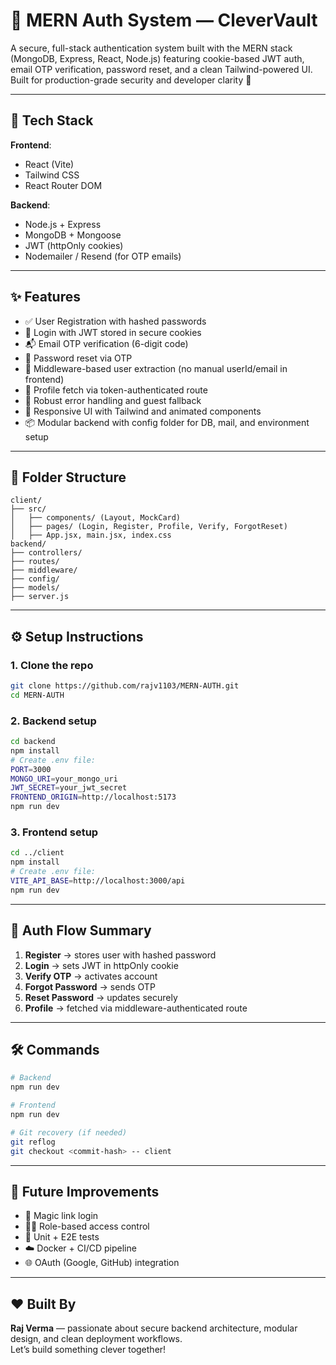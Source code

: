 
# 🔐 MERN Auth System — CleverVault

A secure, full-stack authentication system built with the MERN stack (MongoDB, Express, React, Node.js) featuring cookie-based JWT auth, email OTP verification, password reset, and a clean Tailwind-powered UI. Built for production-grade security and developer clarity 🚀

---

## 🧩 Tech Stack

**Frontend**:  
- React (Vite)  
- Tailwind CSS  
- React Router DOM  

**Backend**:  
- Node.js + Express  
- MongoDB + Mongoose  
- JWT (httpOnly cookies)  
- Nodemailer / Resend (for OTP emails)  

---

## ✨ Features

- ✅ User Registration with hashed passwords  
- 🔐 Login with JWT stored in secure cookies  
- 📬 Email OTP verification (6-digit code)  
- 🔁 Password reset via OTP  
- 🧠 Middleware-based user extraction (no manual userId/email in frontend)  
- 👤 Profile fetch via token-authenticated route  
- 🧪 Robust error handling and guest fallback  
- 🎨 Responsive UI with Tailwind and animated components  
- 📦 Modular backend with config folder for DB, mail, and environment setup  

---

## 📁 Folder Structure

```
client/
├── src/
│   ├── components/ (Layout, MockCard)
│   ├── pages/ (Login, Register, Profile, Verify, ForgotReset)
│   ├── App.jsx, main.jsx, index.css
backend/
├── controllers/
├── routes/
├── middleware/
├── config/
├── models/
├── server.js
```

---

## ⚙️ Setup Instructions

### 1. Clone the repo
```bash
git clone https://github.com/rajv1103/MERN-AUTH.git
cd MERN-AUTH
```

### 2. Backend setup
```bash
cd backend
npm install
# Create .env file:
PORT=3000
MONGO_URI=your_mongo_uri
JWT_SECRET=your_jwt_secret
FRONTEND_ORIGIN=http://localhost:5173
npm run dev
```

### 3. Frontend setup
```bash
cd ../client
npm install
# Create .env file:
VITE_API_BASE=http://localhost:3000/api
npm run dev
```

---

## 🔄 Auth Flow Summary

1. **Register** → stores user with hashed password  
2. **Login** → sets JWT in httpOnly cookie  
3. **Verify OTP** → activates account  
4. **Forgot Password** → sends OTP  
5. **Reset Password** → updates securely  
6. **Profile** → fetched via middleware-authenticated route  

---

## 🛠 Commands

```bash
# Backend
npm run dev

# Frontend
npm run dev

# Git recovery (if needed)
git reflog
git checkout <commit-hash> -- client
```

---

## 🚧 Future Improvements

- 🔗 Magic link login  
- 🧑‍💼 Role-based access control  
- 🧪 Unit + E2E tests  
- ☁️ Docker + CI/CD pipeline  
- 🌐 OAuth (Google, GitHub) integration  

---

## ❤️ Built By

**Raj Verma** — passionate about secure backend architecture, modular design, and clean deployment workflows.  
Let’s build something clever together!


